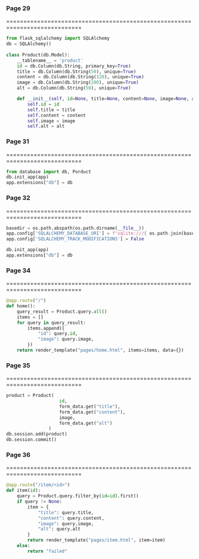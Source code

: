 ### Page 29
============================================================================
```python
from flask_sqlalchemy import SQLAlchemy
db = SQLAlchemy()
 
class Product(db.Model):
    __tablename__ = 'product'
    id = db.Column(db.String, primary_key=True)
    title = db.Column(db.String(50), unique=True)
    content = db.Column(db.String(120), unique=True)
    image = db.Column(db.String(200), unique=True)
    alt = db.Column(db.String(50), unique=True)

    def __init__(self, id=None, title=None, content=None, image=None, alt=None):
        self.id = id
        self.title = title
        self.content = content
        self.image = image
        self.alt = alt
```

### Page 31
============================================================================
```python
from database import db, Porduct
db.init_app(app)
app.extensions["db"] = db
```

### Page 32
============================================================================
```python
basedir = os.path.abspath(os.path.dirname(__file__))
app.config['SQLALCHEMY_DATABASE_URI'] = f"sqlite:///{ os.path.join(basedir, 'database.db') }"
app.config['SQLALCHEMY_TRACK_MODIFICATIONS'] = False

db.init_app(app)
app.extensions["db"] = db
```

### Page 34
============================================================================
```python
@app.route("/")
def home():
    query_result = Product.query.all()
    items = []
    for query in query_result:
        items.append({
            "id": query.id,
            "image": query.image,
        })
    return render_template("pages/home.html", items=items, data={})
```

### Page 35
============================================================================
```python
product = Product(  
                    id, 
                    form_data.get("title"), 
                    form_data.get("content"), 
                    image,
                    form_data.get("alt")
                )
db.session.add(product)
db.session.commit()
```

### Page 36
============================================================================
```python
@app.route("/item/<id>")
def item(id):
    query = Product.query.filter_by(id=id).first()
    if query != None:
        item = {
            "title": query.title,
            "content": query.content,
            "image": query.image,
            "alt": query.alt
        }
        return render_template("pages/item.html", item=item)
    else:
        return "failed"
```